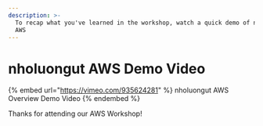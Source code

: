 ```yaml
---
description: >-
  To recap what you've learned in the workshop, watch a quick demo of nholuongut
  AWS
---
```


# nholuongut AWS Demo Video

{% embed url="https://vimeo.com/935624281" %}
nholuongut AWS Overview Demo Video
{% endembed %}

Thanks for attending our AWS Workshop!

